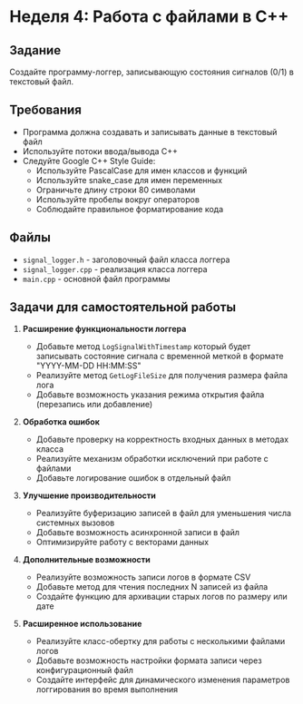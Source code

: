 # Неделя 4: Работа с файлами в C++

## Задание
Создайте программу-логгер, записывающую состояния сигналов (0/1) в текстовый файл.

## Требования
- Программа должна создавать и записывать данные в текстовый файл
- Используйте потоки ввода/вывода C++
- Следуйте Google C++ Style Guide:
  - Используйте PascalCase для имен классов и функций
  - Используйте snake_case для имен переменных
  - Ограничьте длину строки 80 символами
  - Используйте пробелы вокруг операторов
  - Соблюдайте правильное форматирование кода

## Файлы
- `signal_logger.h` - заголовочный файл класса логгера
- `signal_logger.cpp` - реализация класса логгера
- `main.cpp` - основной файл программы

## Задачи для самостоятельной работы

1. **Расширение функциональности логгера**
   - Добавьте метод `LogSignalWithTimestamp` который будет записывать состояние сигнала с временной меткой в формате "YYYY-MM-DD HH:MM:SS"
   - Реализуйте метод `GetLogFileSize` для получения размера файла лога
   - Добавьте возможность указания режима открытия файла (перезапись или добавление)

2. **Обработка ошибок**
   - Добавьте проверку на корректность входных данных в методах класса
   - Реализуйте механизм обработки исключений при работе с файлами
   - Добавьте логирование ошибок в отдельный файл

3. **Улучшение производительности**
   - Реализуйте буферизацию записей в файл для уменьшения числа системных вызовов
   - Добавьте возможность асинхронной записи в файл
   - Оптимизируйте работу с векторами данных

4. **Дополнительные возможности**
   - Реализуйте возможность записи логов в формате CSV
   - Добавьте метод для чтения последних N записей из файла
   - Создайте функцию для архивации старых логов по размеру или дате

5. **Расширенное использование**
   - Реализуйте класс-обертку для работы с несколькими файлами логов
   - Добавьте возможность настройки формата записи через конфигурационный файл
   - Создайте интерфейс для динамического изменения параметров логгирования во время выполнения
